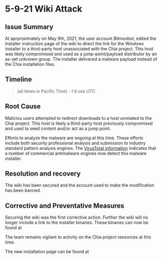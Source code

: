 
# 5-9-21 Wiki Attack

## Issue Summary

At aprproximately <Timestamp> on May 9th, 2021, the user account *Bitmexbot*, edited the installer instruction page of the wiki to direct the link for the Windows installer to a third-party host unassociated with the Chia project. This host was likely compromised and used as a jump-point/payload distributor by an as-yet unknown group. The installer delivered a malware payload instead of the Chia installation files.

## Timeline
> (all times in Pacific Time) - I'd use UTC

## Root Cause
Maliciou users attempted to redirect downloads to a host unrelated to the Chai project. This host is likely a third-party host previously compromised and used to seed content and/or act as a jump point.

Efforts to analyze the malware are ongoing at this time. These efforts include both security professional analysis and submission to industry standard pattern analysis engines. The [VirusTotal information](https://www.virustotal.com/gui/file-analysis/Y2JmMzVhNTUyZDRlZDliZjZhMmMxODE5MGQwYmQ4NmI6MTYyMDgzMTAzOA==/detection) indicates that a number of commercial antimalware engines now detect this malware installer.

## Resolution and recovery
The wiki has been secured and the account used to make the modification has been banned.

## Corrective and Preventative Measures
Securing the wiki was the first corrective action. Further the wiki will no longer include a link to the installer binaries. These binaries can now be found at <link>

The team remains vigilant to activity on the Chia project resources at this time.

The new installation page can be found at <link>
